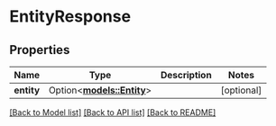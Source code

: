 # EntityResponse

## Properties

Name | Type | Description | Notes
------------ | ------------- | ------------- | -------------
**entity** | Option<[**models::Entity**](Entity.md)> |  | [optional]

[[Back to Model list]](../README.md#documentation-for-models) [[Back to API list]](../README.md#documentation-for-api-endpoints) [[Back to README]](../README.md)


